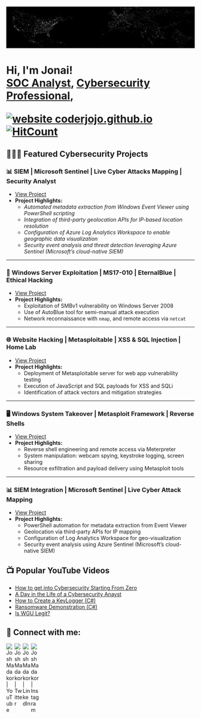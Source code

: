 [![Header](ATWDP.png)](https://eoimages.gsfc.nasa.gov/images/imagerecords/55000/55167/nightearth.gif)

<h1>Hi, I'm Jonai! <br/><a href="https://github.com/joshmadakor1">SOC Analyst</a>, <a href="https://www.linkedin.com/in/joshmadakor/">Cybersecurity Professional</a>, <a/h1>

[![website coderjojo.github.io](https://img.shields.io/website-up-down-green-red/http/coderjojo.github.io/creative-profile-readme.svg)](https://coderjojo.github.io/creative-profile-readme/)
[![HitCount](https://views.whatilearened.today/views/github/coderjojo/creative-profile-readme.svg)](https://github.com/coderjojo/creative-profile-readme)
## 🧑‍💻🔐 Featured Cybersecurity Projects

### **📊 SIEM | Microsoft Sentinel | Live Cyber Attacks Mapping | Security Analyst**
- [View Project](https://github.com/joshmadakor1/Algorithms-Practice)
- **Project Highlights:**
  - *Automated metadata extraction from Windows Event Viewer using PowerShell scripting*
  - *Integration of third-party geolocation APIs for IP-based location resolution*
  - *Configuration of Azure Log Analytics Workspace to enable geographic data visualization*
  - *Security event analysis and threat detection leveraging Azure Sentinel (Microsoft’s cloud-native SIEM)*
   
---
      
### **🔐 Windows Server Exploitation | MS17-010 | EternalBlue | Ethical Hacking**
- [View Project](https://github.com/swopnilshakya7/MS17-010-Eternal-Blue-Semi--Manual-Exploitation)
- **Project Highlights:**
  - Exploitation of SMBv1 vulnerability on Windows Server 2008
  - Use of AutoBlue tool for semi-manual attack execution
  - Network reconnaissance with `nmap`, and remote access via `netcat`

---

### **🌐 Website Hacking | Metasploitable | XSS & SQL Injection | Home Lab**
- [View Project](https://github.com/swopnilshakya7/Web-Application-Hacking-XSS-SQL-Injection-Metasploitable-Home-Lab/tree/main)
- **Project Highlights:**
  - Deployment of Metasploitable server for web app vulnerability testing
  - Execution of JavaScript and SQL payloads for XSS and SQLi
  - Identification of attack vectors and mitigation strategies

---

### **🖥️ Windows System Takeover | Metasploit Framework | Reverse Shells**
- [View Project](https://github.com/swopnilshakya7/Taking-Control-Over-Windows-Machine-Metasploit-Ethical-Hacking/tree/main)
- **Project Highlights:**
  - Reverse shell engineering and remote access via Meterpreter
  - System manipulation: webcam spying, keystroke logging, screen sharing
  - Resource exfiltration and payload delivery using Metasploit tools

---

### **📊 SIEM Integration | Microsoft Sentinel | Live Cyber Attack Mapping**
- [View Project](https://github.com/swopnilshakya7/Azure-Sentinel-SIEM-Mapping-Live-CyberAttacks)
- **Project Highlights:**
  - PowerShell automation for metadata extraction from Event Viewer
  - Geolocation via third-party APIs for IP mapping
  - Configuration of Log Analytics Workspace for geo-visualization
  - Security event analysis using Azure Sentinel (Microsoft’s cloud-native SIEM)

<h2>📺 Popular YouTube Videos</h2>

- [How to get into Cybersecurity Starting From Zero](https://www.youtube.com/watch?v=a83ASGn_V_s)
- [A Day in the Life of a Cybersecurity Anayst](https://www.youtube.com/watch?v=uHy3oM7NnoU)
- [How to Create a KeyLogger (C#)](https://www.youtube.com/watch?v=N-L9hklSlNk)
- [Ransomware Demonstration (C#)](https://www.youtube.com/watch?v=OfvdQeh79s0)
- [Is WGU Legit?](https://www.youtube.com/watch?v=E2MwRWxDBkA)

<h2> 🤳 Connect with me:</h2>

[<img align="left" alt="JoshMadakor | YouTube" width="22px" src="https://cdn.jsdelivr.net/npm/simple-icons@v3/icons/youtube.svg" />][youtube]
[<img align="left" alt="JoshMadakor | Twitter" width="22px" src="https://cdn.jsdelivr.net/npm/simple-icons@15.13.0/icons/x.svg" />][X]
[<img align="left" alt="JoshMadakor | LinkedIn" width="22px" src="https://cdn.jsdelivr.net/npm/simple-icons@v3/icons/linkedin.svg" />][linkedin]
[<img align="left" alt="JoshMadakor | Instagram" width="22px" src="https://cdn.jsdelivr.net/npm/simple-icons@v3/icons/instagram.svg" />][instagram]

[X]: https://x.com/Prometheus_CIA
[youtube]: https://www.youtube.com/@Jonaithesecurityguy
[instagram]: https://www.instagram.com/jonai_sells/
[linkedin]: https://www.linkedin.com/in/jonai-serrano-350480174/
